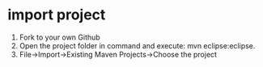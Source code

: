 # import project
1. Fork to your own Github
2. Open the project folder in command and execute: mvn eclipse:eclipse.
3. File->Import->Existing Maven Projects->Choose the project